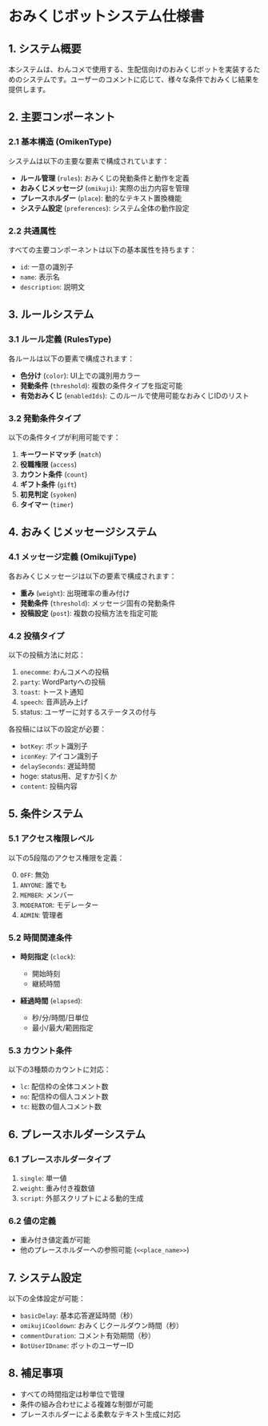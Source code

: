 # おみくじボットシステム仕様書

## 1. システム概要

本システムは、わんコメで使用する、生配信向けのおみくじボットを実装するためのシステムです。ユーザーのコメントに応じて、様々な条件でおみくじ結果を提供します。

## 2. 主要コンポーネント

### 2.1 基本構造 (OmikenType)

システムは以下の主要な要素で構成されています：

- **ルール管理** (`rules`): おみくじの発動条件と動作を定義
- **おみくじメッセージ** (`omikuji`): 実際の出力内容を管理
- **プレースホルダー** (`place`): 動的なテキスト置換機能
- **システム設定** (`preferences`): システム全体の動作設定

### 2.2 共通属性

すべての主要コンポーネントは以下の基本属性を持ちます：

- `id`: 一意の識別子
- `name`: 表示名
- `description`: 説明文

## 3. ルールシステム

### 3.1 ルール定義 (RulesType)

各ルールは以下の要素で構成されます：

- **色分け** (`color`): UI上での識別用カラー
- **発動条件** (`threshold`): 複数の条件タイプを指定可能
- **有効おみくじ** (`enabledIds`): このルールで使用可能なおみくじIDのリスト

### 3.2 発動条件タイプ

以下の条件タイプが利用可能です：

1. **キーワードマッチ** (`match`)
2. **役職権限** (`access`)
3. **カウント条件** (`count`)
4. **ギフト条件** (`gift`)
5. **初見判定** (`syoken`)
6. **タイマー** (`timer`)

## 4. おみくじメッセージシステム

### 4.1 メッセージ定義 (OmikujiType)

各おみくじメッセージは以下の要素で構成されます：

- **重み** (`weight`): 出現確率の重み付け
- **発動条件** (`threshold`): メッセージ固有の発動条件
- **投稿設定** (`post`): 複数の投稿方法を指定可能

### 4.2 投稿タイプ

以下の投稿方法に対応：

1. `onecomme`: わんコメへの投稿
2. `party`: WordPartyへの投稿
3. `toast`: トースト通知
4. `speech`: 音声読み上げ
5. status: ユーザーに対するステータスの付与

各投稿には以下の設定が必要：
- `botKey`: ボット識別子
- `iconKey`: アイコン識別子
- `delaySeconds`: 遅延時間
- hoge: status用、足すか引くか
- `content`: 投稿内容

## 5. 条件システム

### 5.1 アクセス権限レベル

以下の5段階のアクセス権限を定義：

0. `OFF`: 無効
1. `ANYONE`: 誰でも
2. `MEMBER`: メンバー
3. `MODERATOR`: モデレーター
4. `ADMIN`: 管理者

### 5.2 時間関連条件

- **時刻指定** (`clock`):
  - 開始時刻
  - 継続時間

- **経過時間** (`elapsed`):
  - 秒/分/時間/日単位
  - 最小/最大/範囲指定

### 5.3 カウント条件

以下の3種類のカウントに対応：

- `lc`: 配信枠の全体コメント数
- `no`: 配信枠の個人コメント数
- `tc`: 総数の個人コメント数

## 6. プレースホルダーシステム

### 6.1 プレースホルダータイプ

1. `single`: 単一値
2. `weight`: 重み付き複数値
3. `script`: 外部スクリプトによる動的生成

### 6.2 値の定義

- 重み付き値定義が可能
- 他のプレースホルダーへの参照可能 (`<<place_name>>`)

## 7. システム設定

以下の全体設定が可能：

- `basicDelay`: 基本応答遅延時間（秒）
- `omikujiCooldown`: おみくじクールダウン時間（秒）
- `commentDuration`: コメント有効期間（秒）
- `BotUserIDname`: ボットのユーザーID

## 8. 補足事項

- すべての時間指定は秒単位で管理
- 条件の組み合わせによる複雑な制御が可能
- プレースホルダーによる柔軟なテキスト生成に対応
